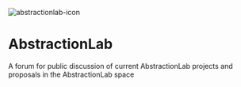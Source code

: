 ![abstractionlab-icon](https://user-images.githubusercontent.com/25029171/117414784-d229de80-af17-11eb-9b3c-0fd779e6a514.png|width=100)


# AbstractionLab
A forum for public discussion of current AbstractionLab projects and proposals in the AbstractionLab space
